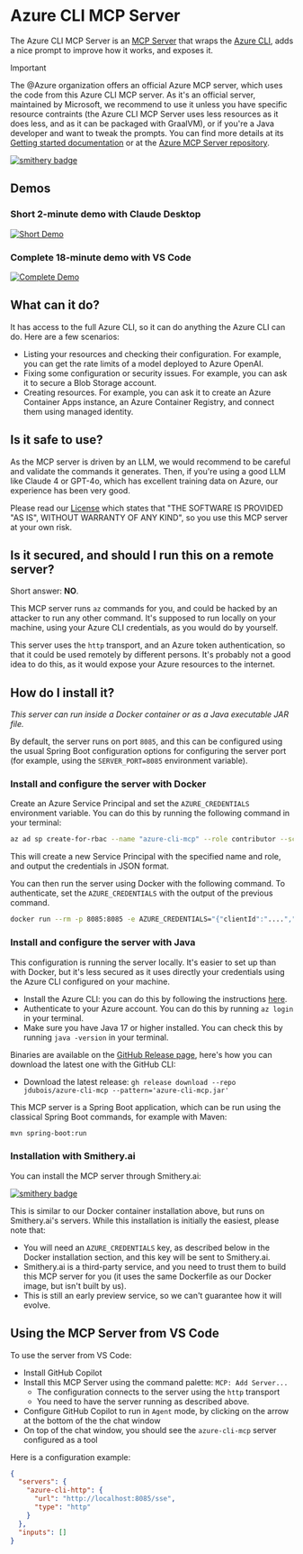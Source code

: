 # Azure CLI MCP Server

The Azure CLI MCP Server is an [MCP Server](https://modelcontextprotocol.io) that wraps the [Azure CLI](https://learn.microsoft.com/en-us/cli/azure/), adds a nice prompt to improve how it works, and exposes it.

> [!IMPORTANT]
> The @Azure organization offers an official Azure MCP server, which uses the code from this Azure CLI MCP server. As it's an official server, maintained by Microsoft, we recommend to use it unless you have specific resource contraints (the Azure CLI MCP Server uses less resources as it does less, and as it can be packaged with GraalVM), or if you're a Java developer and want to tweak the prompts. You can find more details at its [Getting started documentation](https://learn.microsoft.com/en-us/azure/developer/azure-mcp-server/get-started) or at the [Azure MCP Server repository](https://github.com/Azure/azure-mcp).

[![smithery badge](https://smithery.ai/badge/@jdubois/azure-cli-mcp)](https://smithery.ai/server/@jdubois/azure-cli-mcp)

## Demos

### Short 2-minute demo with Claude Desktop

[![Short Demo](https://img.youtube.com/vi/y_OexCcfhW0/0.jpg)](https://www.youtube.com/watch?v=y_OexCcfhW0)

### Complete 18-minute demo with VS Code

[![Complete Demo](https://img.youtube.com/vi/NZxTr32A9lY/0.jpg)](https://www.youtube.com/watch?v=NZxTr32A9lY)

## What can it do?

It has access to the full Azure CLI, so it can do anything the Azure CLI can do. Here are a few scenarios:

- Listing your resources and checking their configuration. For example, you can get the rate limits of a model deployed
  to Azure OpenAI.
- Fixing some configuration or security issues. For example, you can ask it to secure a Blob Storage account.
- Creating resources. For example, you can ask it to create an Azure Container Apps instance, an Azure Container Registry, and connect them using managed identity.

## Is it safe to use?

As the MCP server is driven by an LLM, we would recommend to be careful and validate the commands it generates. Then, if
you're using a good LLM like Claude 4 or GPT-4o, which has
excellent training data on Azure, our experience has been very good.

Please read our [License](LICENSE) which states that "THE SOFTWARE IS PROVIDED "AS IS", WITHOUT WARRANTY OF ANY KIND",
so you use this MCP server at your own risk.

## Is it secured, and should I run this on a remote server?

Short answer: **NO**.

This MCP server runs `az` commands for you, and could be hacked by an attacker to run any other command. It's supposed
to run locally on your machine,
using your Azure CLI credentials, as you would do by yourself.

This server uses the `http` transport, and an Azure token authentication, so that it could be used remotely by different
persons. It's probably not a good idea to do this, as it would expose your Azure resources to the internet.

## How do I install it?

_This server can run inside a Docker container or as a Java executable JAR file._

By default, the server runs on port `8085`, and this can be configured using the usual Spring Boot configuration options
for configuring the server port (for example, using the `SERVER_PORT=8085` environment variable).

### Install and configure the server with Docker

Create an Azure Service Principal and set the `AZURE_CREDENTIALS` environment variable. You can do this by running the
following command in your terminal:

```bash
az ad sp create-for-rbac --name "azure-cli-mcp" --role contributor --scopes /subscriptions/<your-subscription-id>/resourceGroups/<your-resource-group> --json-auth
```

This will create a new Service Principal with the specified name and role, and output the credentials in JSON format.

You can then run the server using Docker with the following command. To authenticate, set the `AZURE_CREDENTIALS` with
the output of the previous command.

```bash
docker run --rm -p 8085:8085 -e AZURE_CREDENTIALS="{"clientId":"....","clientSecret":"....",...}" -it ghcr.io/jdubois/azure-cli-mcp:latest
```

### Install and configure the server with Java

This configuration is running the server locally. It's easier to set up than with Docker,
but it's less secured as it uses directly your credentials using the Azure CLI configured on your machine.

- Install the Azure CLI: you can do this by following the
  instructions [here](https://learn.microsoft.com/en-us/cli/azure/install-azure-cli).
- Authenticate to your Azure account. You can do this by running `az login` in your terminal.
- Make sure you have Java 17 or higher installed. You can check this by running `java -version` in your terminal.

Binaries are available on the [GitHub Release page](https://github.com/jdubois/azure-cli-mcp/releases), here's how you
can download the latest one with the GitHub CLI:

- Download the latest release: `gh release download --repo jdubois/azure-cli-mcp --pattern='azure-cli-mcp.jar'`

This MCP server is a Spring Boot application, which can be run using the classical Spring Boot commands, for example
with Maven:

```bash
mvn spring-boot:run
```

### Installation with Smithery.ai

You can install the MCP server through Smithery.ai:

[![smithery badge](https://smithery.ai/badge/@jdubois/azure-cli-mcp)](https://smithery.ai/server/@jdubois/azure-cli-mcp)

This is similar to our Docker container installation above, but runs on Smithery.ai's servers. While this installation
is initially the easiest, please note that:

- You will need an `AZURE_CREDENTIALS` key, as described below in the Docker installation section, and this key
  will be sent to Smithery.ai.
- Smithery.ai is a third-party service, and you need to trust them to build this MCP server for you (it uses the same
  Dockerfile as our Docker image, but isn't built by us).
- This is still an early preview service, so we can't guarantee how it will evolve.

## Using the MCP Server from VS Code

To use the server from VS Code:

- Install GitHub Copilot
- Install this MCP Server using the command palette: `MCP: Add Server...`
    - The configuration connects to the server using the `http` transport
    - You need to have the server running as described above.
- Configure GitHub Copilot to run in `Agent` mode, by clicking on the arrow at the bottom of the the chat window
- On top of the chat window, you should see the `azure-cli-mcp` server configured as a tool

Here is a configuration example:

```json
{
  "servers": {
    "azure-cli-http": {
      "url": "http://localhost:8085/sse",
      "type": "http"
    }
  },
  "inputs": []
}
```
